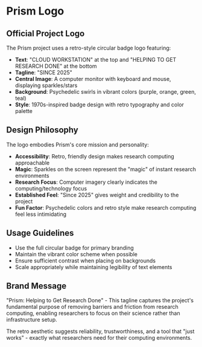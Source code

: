 # Prism Logo

## Official Project Logo

The Prism project uses a retro-style circular badge logo featuring:

- **Text**: "CLOUD WORKSTATION" at the top and "HELPING TO GET RESEARCH DONE" at the bottom
- **Tagline**: "SINCE 2025" 
- **Central Image**: A computer monitor with keyboard and mouse, displaying sparkles/stars
- **Background**: Psychedelic swirls in vibrant colors (purple, orange, green, teal)
- **Style**: 1970s-inspired badge design with retro typography and color palette

## Design Philosophy

The logo embodies Prism's core mission and personality:

- **Accessibility**: Retro, friendly design makes research computing approachable
- **Magic**: Sparkles on the screen represent the "magic" of instant research environments
- **Research Focus**: Computer imagery clearly indicates the computing/technology focus
- **Established Feel**: "Since 2025" gives weight and credibility to the project
- **Fun Factor**: Psychedelic colors and retro style make research computing feel less intimidating

## Usage Guidelines

- Use the full circular badge for primary branding
- Maintain the vibrant color scheme when possible
- Ensure sufficient contrast when placing on backgrounds
- Scale appropriately while maintaining legibility of text elements

## Brand Message

"Prism: Helping to Get Research Done" - This tagline captures the project's fundamental purpose of removing barriers and friction from research computing, enabling researchers to focus on their science rather than infrastructure setup.

The retro aesthetic suggests reliability, trustworthiness, and a tool that "just works" - exactly what researchers need for their computing environments.